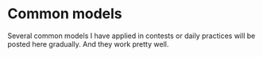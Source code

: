   # Common models
  Several common models I have applied in contests or daily practices will be posted here gradually.
  And they work pretty well.
